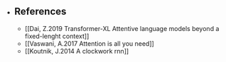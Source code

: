 

  * ## References
    * [[Dai, Z.2019 Transformer-XL Attentive language models beyond a fixed-lenght context]]
    * [[Vaswani, A.2017 Attention is all you need]]
    * [[Koutnik, J.2014 A clockwork rnn]]